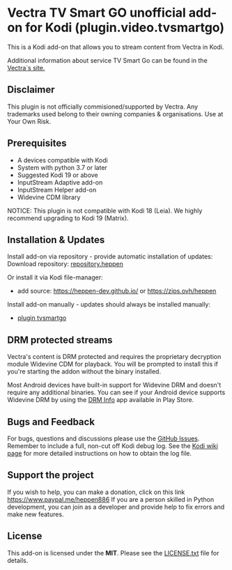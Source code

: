 # Vectra TV Smart GO unofficial add-on for Kodi (plugin.video.tvsmartgo) #
This is a Kodi add-on that allows you to stream content from Vectra in Kodi.

Additional information about service TV Smart Go can be found in the [Vectra`s site.](https://tvsmart.vectra.pl/)

## Disclaimer ##

This plugin is not officially commisioned/supported by Vectra. 
Any trademarks used belong to their owning companies & organisations. Use at Your Own Risk.

## Prerequisites ##
 * A devices compatible with Kodi
 * System with python 3.7 or later 
 * Suggested Kodi 19 or above
 * InputStream Adaptive add-on
 * InputStream Helper add-on
 * Widevine CDM library
 
 NOTICE: This plugin is not compatible with Kodi 18 (Leia). We highly recommend upgrading to Kodi 19 (Matrix).

## Installation & Updates ##
Install add-on via repository - provide automatic installation of updates:
Download repository: [repository.heppen](https://github.com/heppen-dev/repository.heppen/raw/main/repository.heppen.zip)

Or install it via Kodi file-manager:
  - add source: https://heppen-dev.github.io/ or https://zips.ovh/heppen

Install add-on manually - updates should always be installed manually:
- [plugin tvsmartgo](https://github.com/heppen-dev/plugin.video.tvsmartgo/archive/refs/tags/v1.0.0.zip)

## DRM protected streams ##
Vectra's content is DRM protected and requires the proprietary decryption module Widevine CDM for playback. You will be prompted to install this if you're starting the addon without the binary installed.

Most Android devices have built-in support for Widevine DRM and doesn't require any additional binaries. You can see if your Android device supports Widevine DRM by using the [DRM Info](https://play.google.com/store/apps/details?id=com.androidfung.drminfo) app available in Play Store.

## Bugs and Feedback ##
For bugs, questions and discussions please use the  [GitHub Issues](https://github.com/heppen-dev/plugin.video.tvsmartgo/issues). Remember to include a full, non-cut off Kodi debug log. See the [Kodi wiki page](http://kodi.wiki/view/Log_file/Advanced) for more detailed instructions on how to obtain the log file.

## Support the project ##
If you wish to help, you can make a donation, click on this link https://www.paypal.me/heppen886 
If you are a person skilled in Python development, you can join as a developer and provide help to fix errors and make new features.

## License ##
This add-on is licensed under the **MIT**. Please see the [LICENSE.txt](LICENSE.txt) file for details.





